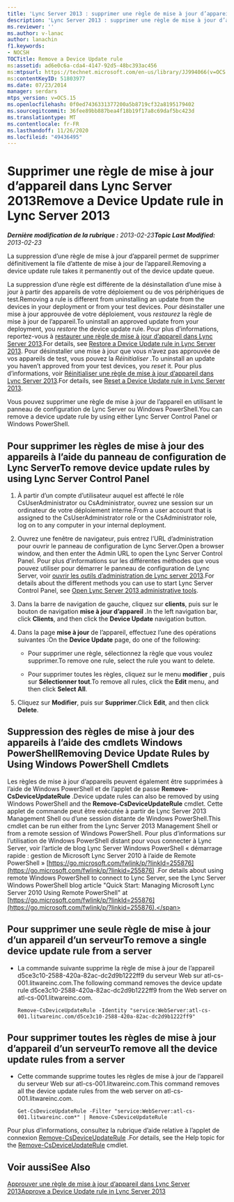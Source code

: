 ```yaml
---
title: 'Lync Server 2013 : supprimer une règle de mise à jour d’appareil'
description: 'Lync Server 2013 : supprimer une règle de mise à jour d’appareil.'
ms.reviewer: ''
ms.author: v-lanac
author: lanachin
f1.keywords:
- NOCSH
TOCTitle: Remove a Device Update rule
ms:assetid: ad6e0c6a-cda4-4147-92d5-48bc393ac456
ms:mtpsurl: https://technet.microsoft.com/en-us/library/JJ994066(v=OCS.15)
ms:contentKeyID: 51803977
ms.date: 07/23/2014
manager: serdars
mtps_version: v=OCS.15
ms.openlocfilehash: 0f0ed7436331377200a5b8719cf32a8195179402
ms.sourcegitcommit: 36fee89bb887bea4f18b19f17a8c69daf5bc423d
ms.translationtype: MT
ms.contentlocale: fr-FR
ms.lasthandoff: 11/26/2020
ms.locfileid: "49436495"
---
```

# <a name="remove-a-device-update-rule-in-lync-server-2013"></a><span data-ttu-id="5a7a5-103">Supprimer une règle de mise à jour d’appareil dans Lync Server 2013</span><span class="sxs-lookup"><span data-stu-id="5a7a5-103">Remove a Device Update rule in Lync Server 2013</span></span>

<div data-xmlns="http://www.w3.org/1999/xhtml">

<div class="topic" data-xmlns="http://www.w3.org/1999/xhtml" data-msxsl="urn:schemas-microsoft-com:xslt" data-cs="https://msdn.microsoft.com/">

<div data-asp="https://msdn2.microsoft.com/asp">



</div>

<div id="mainSection">

<div id="mainBody"><span data-ttu-id="5a7a5-104">

<span> </span></span><span class="sxs-lookup"><span data-stu-id="5a7a5-104">

<span> </span></span></span>

<span data-ttu-id="5a7a5-105">_**Dernière modification de la rubrique :** 2013-02-23_</span><span class="sxs-lookup"><span data-stu-id="5a7a5-105">_**Topic Last Modified:** 2013-02-23_</span></span>

<span data-ttu-id="5a7a5-106">La suppression d’une règle de mise à jour d’appareil permet de supprimer définitivement la file d’attente de mise à jour de l’appareil.</span><span class="sxs-lookup"><span data-stu-id="5a7a5-106">Removing a device update rule takes it permanently out of the device update queue.</span></span>

<span data-ttu-id="5a7a5-107">La suppression d’une règle est différente de la désinstallation d’une mise à jour à partir des appareils de votre déploiement ou de vos périphériques de test.</span><span class="sxs-lookup"><span data-stu-id="5a7a5-107">Removing a rule is different from uninstalling an update from the devices in your deployment or from your test devices.</span></span> <span data-ttu-id="5a7a5-108">Pour désinstaller une mise à jour approuvée de votre déploiement, vous *restaurez* la règle de mise à jour de l’appareil.</span><span class="sxs-lookup"><span data-stu-id="5a7a5-108">To uninstall an approved update from your deployment, you *restore* the device update rule.</span></span> <span data-ttu-id="5a7a5-109">Pour plus d’informations, reportez-vous à [restaurer une règle de mise à jour d’appareil dans Lync Server 2013](lync-server-2013-restore-a-device-update-rule.md).</span><span class="sxs-lookup"><span data-stu-id="5a7a5-109">For details, see [Restore a Device Update rule in Lync Server 2013](lync-server-2013-restore-a-device-update-rule.md).</span></span> <span data-ttu-id="5a7a5-110">Pour désinstaller une mise à jour que vous n’avez pas approuvée de vos appareils de test, vous pouvez la *Réinitialiser* .</span><span class="sxs-lookup"><span data-stu-id="5a7a5-110">To uninstall an update you haven’t approved from your test devices, you *reset* it.</span></span> <span data-ttu-id="5a7a5-111">Pour plus d’informations, voir [Réinitialiser une règle de mise à jour d’appareil dans Lync Server 2013](lync-server-2013-reset-a-device-update-rule.md).</span><span class="sxs-lookup"><span data-stu-id="5a7a5-111">For details, see [Reset a Device Update rule in Lync Server 2013](lync-server-2013-reset-a-device-update-rule.md).</span></span>

<span data-ttu-id="5a7a5-112">Vous pouvez supprimer une règle de mise à jour de l’appareil en utilisant le panneau de configuration de Lync Server ou Windows PowerShell.</span><span class="sxs-lookup"><span data-stu-id="5a7a5-112">You can remove a device update rule by using either Lync Server Control Panel or Windows PowerShell.</span></span>

<div>

## <a name="to-remove-device-update-rules-by-using-lync-server-control-panel"></a><span data-ttu-id="5a7a5-113">Pour supprimer les règles de mise à jour des appareils à l’aide du panneau de configuration de Lync Server</span><span class="sxs-lookup"><span data-stu-id="5a7a5-113">To remove device update rules by using Lync Server Control Panel</span></span>

1.  <span data-ttu-id="5a7a5-114">À partir d’un compte d’utilisateur auquel est affecté le rôle CsUserAdministrator ou CsAdministrator, ouvrez une session sur un ordinateur de votre déploiement interne.</span><span class="sxs-lookup"><span data-stu-id="5a7a5-114">From a user account that is assigned to the CsUserAdministrator role or the CsAdministrator role, log on to any computer in your internal deployment.</span></span>

2.  <span data-ttu-id="5a7a5-115">Ouvrez une fenêtre de navigateur, puis entrez l’URL d’administration pour ouvrir le panneau de configuration de Lync Server.</span><span class="sxs-lookup"><span data-stu-id="5a7a5-115">Open a browser window, and then enter the Admin URL to open the Lync Server Control Panel.</span></span> <span data-ttu-id="5a7a5-116">Pour plus d’informations sur les différentes méthodes que vous pouvez utiliser pour démarrer le panneau de configuration de Lync Server, voir [ouvrir les outils d’administration de Lync server 2013](lync-server-2013-open-lync-server-administrative-tools.md).</span><span class="sxs-lookup"><span data-stu-id="5a7a5-116">For details about the different methods you can use to start Lync Server Control Panel, see [Open Lync Server 2013 administrative tools](lync-server-2013-open-lync-server-administrative-tools.md).</span></span>

3.  <span data-ttu-id="5a7a5-117">Dans la barre de navigation de gauche, cliquez sur **clients**, puis sur le bouton de navigation **mise à jour d’appareil** .</span><span class="sxs-lookup"><span data-stu-id="5a7a5-117">In the left navigation bar, click **Clients**, and then click the **Device Update** navigation button.</span></span>

4.  <span data-ttu-id="5a7a5-118">Dans la page **mise à jour** de l’appareil, effectuez l’une des opérations suivantes :</span><span class="sxs-lookup"><span data-stu-id="5a7a5-118">On the **Device Update** page, do one of the following:</span></span>
    
      - <span data-ttu-id="5a7a5-119">Pour supprimer une règle, sélectionnez la règle que vous voulez supprimer.</span><span class="sxs-lookup"><span data-stu-id="5a7a5-119">To remove one rule, select the rule you want to delete.</span></span>
    
      - <span data-ttu-id="5a7a5-120">Pour supprimer toutes les règles, cliquez sur le menu **modifier** , puis sur **Sélectionner tout**.</span><span class="sxs-lookup"><span data-stu-id="5a7a5-120">To remove all rules, click the **Edit** menu, and then click **Select All**.</span></span>

5.  <span data-ttu-id="5a7a5-121">Cliquez sur **Modifier**, puis sur **Supprimer**.</span><span class="sxs-lookup"><span data-stu-id="5a7a5-121">Click **Edit**, and then click **Delete**.</span></span>

</div>

<div>

## <a name="removing-device-update-rules-by-using-windows-powershell-cmdlets"></a><span data-ttu-id="5a7a5-122">Suppression des règles de mise à jour des appareils à l’aide des cmdlets Windows PowerShell</span><span class="sxs-lookup"><span data-stu-id="5a7a5-122">Removing Device Update Rules by Using Windows PowerShell Cmdlets</span></span>

<span data-ttu-id="5a7a5-123">Les règles de mise à jour d’appareils peuvent également être supprimées à l’aide de Windows PowerShell et de l’applet de passe **Remove-CsDeviceUpdateRule** .</span><span class="sxs-lookup"><span data-stu-id="5a7a5-123">Device update rules can also be removed by using Windows PowerShell and the **Remove-CsDeviceUpdateRule** cmdlet.</span></span> <span data-ttu-id="5a7a5-124">Cette applet de commande peut être exécutée à partir de Lync Server 2013 Management Shell ou d’une session distante de Windows PowerShell.</span><span class="sxs-lookup"><span data-stu-id="5a7a5-124">This cmdlet can be run either from the Lync Server 2013 Management Shell or from a remote session of Windows PowerShell.</span></span> <span data-ttu-id="5a7a5-125">Pour plus d’informations sur l’utilisation de Windows PowerShell distant pour vous connecter à Lync Server, voir l’article de blog Lync Server Windows PowerShell « démarrage rapide : gestion de Microsoft Lync Server 2010 à l’aide de Remote PowerShell » [https://go.microsoft.com/fwlink/p/?linkId=255876](https://go.microsoft.com/fwlink/p/?linkid=255876) .</span><span class="sxs-lookup"><span data-stu-id="5a7a5-125">For details about using remote Windows PowerShell to connect to Lync Server, see the Lync Server Windows PowerShell blog article "Quick Start: Managing Microsoft Lync Server 2010 Using Remote PowerShell" at [https://go.microsoft.com/fwlink/p/?linkId=255876](https://go.microsoft.com/fwlink/p/?linkid=255876).</span></span>

<div>

## <a name="to-remove-a-single-device-update-rule-from-a-server"></a><span data-ttu-id="5a7a5-126">Pour supprimer une seule règle de mise à jour d’un appareil d’un serveur</span><span class="sxs-lookup"><span data-stu-id="5a7a5-126">To remove a single device update rule from a server</span></span>

  - <span data-ttu-id="5a7a5-127">La commande suivante supprime la règle de mise à jour de l’appareil d5ce3c10-2588-420a-82ac-dc2d9b1222ff9 du serveur Web sur atl-cs-001.litwareinc.com.</span><span class="sxs-lookup"><span data-stu-id="5a7a5-127">The following command removes the device update rule d5ce3c10-2588-420a-82ac-dc2d9b1222ff9 from the Web server on atl-cs-001.litwareinc.com.</span></span>
    
        Remove-CsDeviceUpdateRule -Identity "service:WebServer:atl-cs-001.litwareinc.com/d5ce3c10-2588-420a-82ac-dc2d9b1222ff9"

</div>

<div>

## <a name="to-remove-all-the-device-update-rules-from-a-server"></a><span data-ttu-id="5a7a5-128">Pour supprimer toutes les règles de mise à jour d’appareil d’un serveur</span><span class="sxs-lookup"><span data-stu-id="5a7a5-128">To remove all the device update rules from a server</span></span>

  - <span data-ttu-id="5a7a5-129">Cette commande supprime toutes les règles de mise à jour de l’appareil du serveur Web sur atl-cs-001.litwareinc.com.</span><span class="sxs-lookup"><span data-stu-id="5a7a5-129">This command removes all the device update rules from the web server on atl-cs-001.litwareinc.com.</span></span>
    
        Get-CsDeviceUpdateRule -Filter "service:WebServer:atl-cs-001.litwareinc.com*" | Remove-CsDeviceUpdateRule

</div>

<span data-ttu-id="5a7a5-130">Pour plus d’informations, consultez la rubrique d’aide relative à l’applet de connexion [Remove-CsDeviceUpdateRule](https://docs.microsoft.com/powershell/module/skype/Remove-CsDeviceUpdateRule) .</span><span class="sxs-lookup"><span data-stu-id="5a7a5-130">For details, see the Help topic for the [Remove-CsDeviceUpdateRule](https://docs.microsoft.com/powershell/module/skype/Remove-CsDeviceUpdateRule) cmdlet.</span></span>

</div>

<div>

## <a name="see-also"></a><span data-ttu-id="5a7a5-131">Voir aussi</span><span class="sxs-lookup"><span data-stu-id="5a7a5-131">See Also</span></span>


[<span data-ttu-id="5a7a5-132">Approuver une règle de mise à jour d’appareil dans Lync Server 2013</span><span class="sxs-lookup"><span data-stu-id="5a7a5-132">Approve a Device Update rule in Lync Server 2013</span></span>](lync-server-2013-approve-a-device-update-rule.md)  
  

<span data-ttu-id="5a7a5-133"></div>

</div>

<span> </span>

</div>

</div>

</span><span class="sxs-lookup"><span data-stu-id="5a7a5-133"></div>

</div>

<span> </span>

</div>

</div>

</span></span></div>

